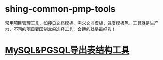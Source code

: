 # shing-common-pmp-tools
常用项目管理工具，如接口文档模板，需求文档模板，进度模板等。工具就是生产力，不同的项目要因制宜的选择工具，合适的就是最好的！
# [MySQL&PGSQL导出表结构工具](https://github.com/Shing20/shing-common-pmp-tools/tree/master/MySQL%26PGSQL%E5%AF%BC%E5%87%BA%E8%A1%A8%E7%BB%93%E6%9E%84%E5%B7%A5%E5%85%B7)
